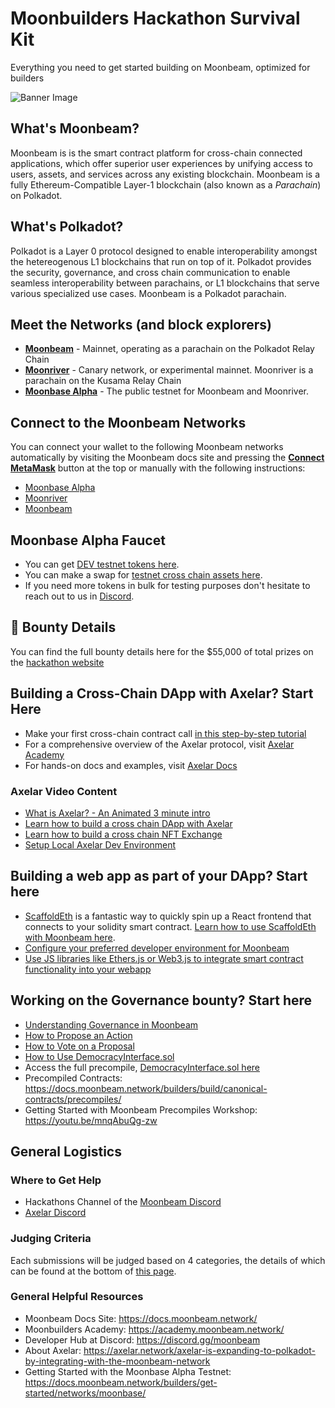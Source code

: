 # Moonbuilders Hackathon Survival Kit
Everything you need to get started building on Moonbeam, optimized for builders

![Banner Image](https://i.ibb.co/B41kxjv/Twitter-Post-Hackathon-Graphic.png)

## What's Moonbeam?
Moonbeam is is the smart contract platform for cross-chain connected applications, which offer superior user experiences by unifying access to users, assets, and services across any existing blockchain. Moonbeam is a fully Ethereum-Compatible Layer-1 blockchain (also known as a *Parachain*) on Polkadot.

## What's Polkadot?
Polkadot is a Layer 0 protocol designed to enable interoperability amongst the hetereogenous L1 blockchains that run on top of it. Polkadot provides the security, governance, and cross chain communication to enable seamless interoperability between parachains, or L1 blockchains that serve various specialized use cases. Moonbeam is a Polkadot parachain. 

## Meet the Networks (and block explorers)
* **<a href="https://moonscan.io/" target="_blank">Moonbeam</a>** - Mainnet, operating as a parachain on the Polkadot Relay Chain
* **<a href="https://moonriver.moonscan.io/" target="_blank">Moonriver</a>** - Canary network, or experimental mainnet. Moonriver is a parachain on the Kusama Relay Chain
* **<a href="https://moonbase.moonscan.io/" target="_blank">Moonbase Alpha</a>** - The public testnet for Moonbeam and Moonriver. 

## Connect to the Moonbeam Networks
You can connect your wallet to the following Moonbeam networks automatically by visiting the Moonbeam docs site and pressing the **[Connect MetaMask](https://docs.moonbeam.network/)** button at the top or manually with the following instructions:
* [Moonbase Alpha](https://docs.moonbeam.network/builders/get-started/networks/moonbase/)
* [Moonriver](https://docs.moonbeam.network/builders/get-started/networks/moonriver/)
* [Moonbeam](https://docs.moonbeam.network/builders/get-started/networks/moonbeam/)

## Moonbase Alpha Faucet
* You can get [DEV testnet tokens here](https://apps.moonbeam.network/moonbase-alpha/faucet/).
* You can make a swap for [testnet cross chain assets here](https://moonbeam-swap.netlify.app/#/swap).
* If you need more tokens in bulk for testing purposes don't hesitate to reach out to us in [Discord](https://discord.gg/moonbeam).

## 🎥 Bounty Details
You can find the full bounty details here for the $55,000 of total prizes on the [hackathon website](https://moonbeam.devpost.com/details/category-details)

## Building a Cross-Chain DApp with Axelar? Start Here
* Make your first cross-chain contract call [in this step-by-step tutorial](https://moonbeam.network/blog/connected-contracts-axelar/)
* For a comprehensive overview of the Axelar protocol, visit [Axelar Academy](https://axelar.academy/ecosystem/introduction-to-axelar/)
* For hands-on docs and examples, visit [Axelar Docs](https://docs.axelar.dev/dev/intro)

### Axelar Video Content
* [What is Axelar? - An Animated 3 minute intro](https://www.youtube.com/watch?v=Fz3FSCfj-d0&ab_channel=Axelar)
* [Learn how to build a cross chain DApp with Axelar](https://www.youtube.com/watch?v=e1a41UZdBZ0&ab_channel=Axelar)
* [Learn how to build a cross chain NFT Exchange](https://youtu.be/IHCb_pcc1Js)
* [Setup Local Axelar Dev Environment](https://www.youtube.com/watch?v=PWXmsP_a-ck&ab_channel=Axelar)

## Building a web app as part of your DApp? Start here 
* [ScaffoldEth](https://github.com/scaffold-eth/scaffold-eth) is a fantastic way to quickly spin up a React frontend that connects to your solidity smart contract. [Learn how to use ScaffoldEth with Moonbeam here](https://docs.moonbeam.network/builders/build/eth-api/dev-env/scaffold-eth/). 
* [Configure your preferred developer environment for Moonbeam](https://docs.moonbeam.network/builders/build/eth-api/dev-env/)
* [Use JS libraries like Ethers.js or Web3.js to integrate smart contract functionality into your webapp](https://docs.moonbeam.network/builders/build/eth-api/libraries/)

## Working on the Governance bounty? Start here
* [Understanding Governance in Moonbeam](https://docs.moonbeam.network/learn/features/governance/)
* [How to Propose an Action](https://docs.moonbeam.network/tokens/governance/proposals/)
* [How to Vote on a Proposal](https://docs.moonbeam.network/tokens/governance/voting/)
* [How to Use DemocracyInterface.sol](https://docs.moonbeam.network/builders/pallets-precompiles/precompiles/democracy/)
* Access the full precompile, [DemocracyInterface.sol here](https://github.com/PureStake/moonbeam/blob/master/precompiles/pallet-democracy/DemocracyInterface.sol)
* Precompiled Contracts: https://docs.moonbeam.network/builders/build/canonical-contracts/precompiles/
* Getting Started with Moonbeam Precompiles Workshop: https://youtu.be/mnqAbuQg-zw

## General Logistics

### Where to Get Help
* Hackathons Channel of the [Moonbeam Discord](https://discord.gg/moonbeam)
* [Axelar Discord](https://discord.com/invite/aRZ3Ra6f7D) 

### Judging Criteria
Each submissions will be judged based on 4 categories, the details of which can be found at the bottom of [this page](https://moonbeam.devpost.com/).

### General Helpful Resources
* Moonbeam Docs Site: https://docs.moonbeam.network/ 
* Moonbuilders Academy: https://academy.moonbeam.network/ 
* Developer Hub at Discord: https://discord.gg/moonbeam
* About Axelar: https://axelar.network/axelar-is-expanding-to-polkadot-by-integrating-with-the-moonbeam-network
* Getting Started with the Moonbase Alpha Testnet: https://docs.moonbeam.network/builders/get-started/networks/moonbase/
